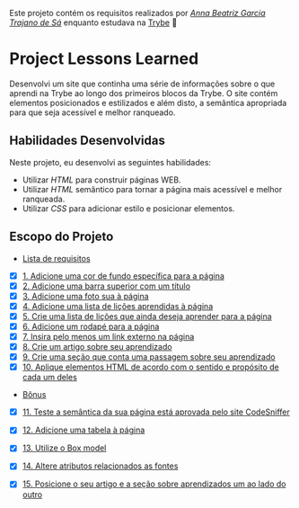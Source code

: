 Este projeto contém os requisitos realizados por _[Anna Beatriz Garcia Trajano de Sá](www.linkedin.com/in/anna-beatriz-trajano-de-sá)_ enquanto estudava na [Trybe](https://www.betrybe.com/) :rocket:

# Project Lessons Learned

Desenvolvi um site que continha uma série de informações sobre o que aprendi na Trybe ao longo dos primeiros blocos da Trybe. O site contém elementos posicionados e estilizados e além disto, a semântica apropriada para que seja acessível e melhor ranqueado.


## Habilidades Desenvolvidas

Neste projeto, eu desenvolvi as seguintes habilidades:

* Utilizar _HTML_ para construir páginas WEB.
* Utilizar _HTML_ semântico para tornar a página mais acessível e melhor ranqueada.
* Utilizar _CSS_ para adicionar estilo e posicionar elementos.


## Escopo do Projeto

  - [Lista de requisitos](#lista-de-requisitos)
  - [x] [1. Adicione uma cor de fundo específica para a página](#1-adicione-uma-cor-de-fundo-específica-para-a-página)
  - [x] [2. Adicione uma barra superior com um título](#2-adicione-uma-barra-superior-com-um-título)
  - [x] [3. Adicione uma foto sua à página](#3-adicione-uma-foto-sua-à-página)
  - [x] [4. Adicione uma lista de lições aprendidas à página](#4-adicione-uma-lista-de-lições-aprendidas-à-página)
  - [x] [5. Crie uma lista de lições que ainda deseja aprender para a página](#5-crie-uma-lista-de-lições-que-ainda-deseja-aprender-para-a-página)
  - [x] [6. Adicione um rodapé para a página](#6-adicione-um-rodapé-para-a-página)
  - [x] [7. Insira pelo menos um link externo na página](#7-insira-pelo-menos-um-link-externo-na-página)
  - [x] [8. Crie um artigo sobre seu aprendizado](#8-crie-um-artigo-sobre-seu-aprendizado)
  - [x] [9. Crie uma seção que conta uma passagem sobre seu aprendizado](#9-crie-uma-seção-que-conta-uma-passagem-sobre-seu-aprendizado)
  - [x] [10. Aplique elementos HTML de acordo com o sentido e propósito de cada um deles](#10-aplique-elementos-html-de-acordo-com-o-sentido-e-propósito-de-cada-um-deles)
  - [Bônus](#bônus)
  - [x] [11. Teste a semântica da sua página está aprovada pelo site CodeSniffer](#11-teste-a-semântica-da-sua-página-está-aprovada-pelo-site-codesniffer)
  - [x] [12. Adicione uma tabela à página](#12-adicione-uma-tabela-à-página)
  - [x] [13. Utilize o Box model](#13-utilize-o-box-model)
  - [x] [14. Altere atributos relacionados as fontes](#14-altere-atributos-relacionados-as-fontes)
  - [x] [15. Posicione o seu artigo e a seção sobre aprendizados um ao lado do outro](#15-posicione-o-seu-artigo-e-a-seção-sobre-aprendizados-um-ao-lado-do-outro)

